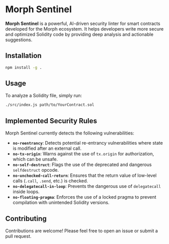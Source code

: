 # Morph Sentinel

**Morph Sentinel** is a powerful, AI-driven security linter for smart contracts developed for the Morph ecosystem. It helps developers write more secure and optimized Solidity code by providing deep analysis and actionable suggestions.

## Installation

```bash
npm install -g .
```

## Usage

To analyze a Solidity file, simply run:

```bash
./src/index.js path/to/YourContract.sol
```

## Implemented Security Rules

Morph Sentinel currently detects the following vulnerabilities:

*   **`no-reentrancy`**: Detects potential re-entrancy vulnerabilities where state is modified after an external call.
*   **`no-tx-origin`**: Warns against the use of `tx.origin` for authorization, which can be unsafe.
*   **`no-self-destruct`**: Flags the use of the deprecated and dangerous `selfdestruct` opcode.
*   **`no-unchecked-call-return`**: Ensures that the return value of low-level calls (`.call`, `.send`, etc.) is checked.
*   **`no-delegatecall-in-loop`**: Prevents the dangerous use of `delegatecall` inside loops.
*   **`no-floating-pragma`**: Enforces the use of a locked pragma to prevent compilation with unintended Solidity versions.

## Contributing

Contributions are welcome! Please feel free to open an issue or submit a pull request.
